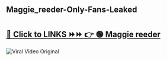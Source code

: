 
 ## Maggie_reeder-Only-Fans-Leaked

# <h2><a href="https://clipsfans.com/Maggie_reeder&ref=git">🔗 Click to LINKS ⏩⏩ 👉 🟢 Maggie reeder </a></h2>

<a href="https://clipsfans.com/Maggie_reeder&ref=git" rel="nofollow" data-target="animated-image.originalLink"><img src="https://i.ibb.co.com/xMMVF88/686577567.gif" alt="Viral Video Original" style="max-width: 100%; display: inline-block;" data-target="animated-image.originalImage"></a>
